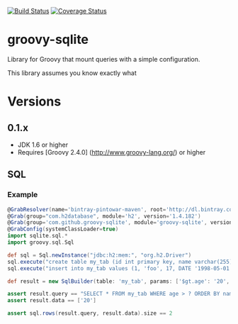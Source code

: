 [![Build Status](https://travis-ci.org/pintowar/groovy-sqlite.svg?branch=master)](https://travis-ci.org/pintowar/groovy-sqlite)
[![Coverage Status](https://coveralls.io/repos/pintowar/groovy-sqlite/badge.svg?branch=master)](https://coveralls.io/r/pintowar/groovy-sqlite?branch=master)

# groovy-sqlite

Library for Groovy that mount queries with a simple configuration.

This library assumes you know exactly what 

# Versions

## 0.1.x

* JDK 1.6 or higher
* Requires [Groovy 2.4.0] (http://www.groovy-lang.org/) or higher

## SQL

### Example

``` groovy
@GrabResolver(name='bintray-pintowar-maven', root='http://dl.bintray.com/pintowar/maven')
@Grab(group="com.h2database", module='h2', version='1.4.182')
@Grab(group='com.github.groovy-sqlite', module='groovy-sqlite', version='0.1.3')
@GrabConfig(systemClassLoader=true)
import sqlite.sql.*
import groovy.sql.Sql

def sql = Sql.newInstance("jdbc:h2:mem:", "org.h2.Driver")
sql.execute("create table my_tab (id int primary key, name varchar(255), age int, birth date)")
sql.execute("insert into my_tab values (1, 'foo', 17, DATE '1998-05-01'), (2, 'bar', 44, DATE '1998-05-01'), (3, 'zaz', 29, DATE '1986-05-01')")

def result = new SqlBuilder(table: 'my_tab', params: ['$gt.age': '20', '$order.name':'']).queryAndData()

assert result.query == "SELECT * FROM my_tab WHERE age > ? ORDER BY name"
assert result.data == ['20']

assert sql.rows(result.query, result.data).size == 2
```
